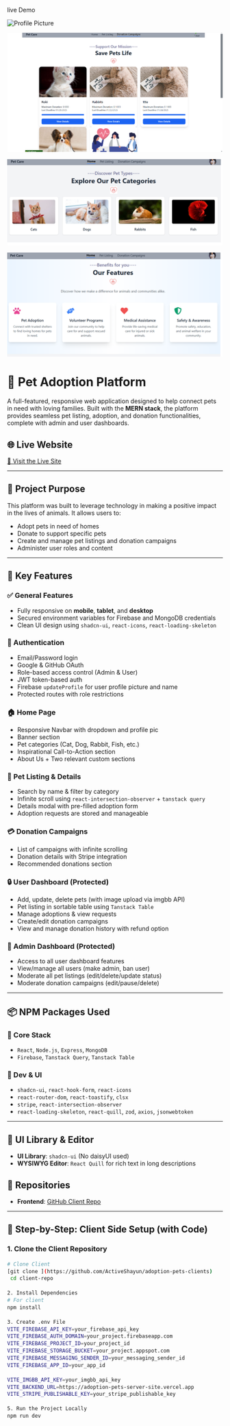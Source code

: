 live Demo <Br/>

<img src="https://ibb.co.com/C5y8QLzC" alt="Profile Picture" width="150">

![image alt](https://github.com/ActiveShayun/adoption-pets-clients/blob/7797c62734a642cd0921125622047907f092610c/Screenshot%202025-02-05%20040829.png)

![image alt](https://github.com/ActiveShayun/adoption-pets-clients/blob/9013f0e2c05aacc5f08209809d11012a4967e917/Screenshot%202025-02-05%20193553.png)

![image alt](https://github.com/ActiveShayun/adoption-pets-clients/blob/bd49050fb716daadee172cde7ac767ca6e9d8482/Screenshot%202025-02-05%20193611.png)

# 🐾 Pet Adoption Platform

A full-featured, responsive web application designed to help connect pets in need with loving families. Built with the **MERN stack**, the platform provides seamless pet listing, adoption, and donation functionalities, complete with admin and user dashboards.

## 🌐 Live Website
[🔗 Visit the Live Site](https://adoption-auth.web.app/)

---

## 🎯 Project Purpose

This platform was built to leverage technology in making a positive impact in the lives of animals. It allows users to:
- Adopt pets in need of homes
- Donate to support specific pets
- Create and manage pet listings and donation campaigns
- Administer user roles and content

---

## 🧩 Key Features

### ✅ General Features
- Fully responsive on **mobile**, **tablet**, and **desktop**
- Secured environment variables for Firebase and MongoDB credentials
- Clean UI design using `shadcn-ui`, `react-icons`, `react-loading-skeleton`

### 🚀 Authentication
- Email/Password login
- Google & GitHub OAuth
- Role-based access control (Admin & User)
- JWT token-based auth
- Firebase `updateProfile` for user profile picture and name
- Protected routes with role restrictions

### 🏠 Home Page
- Responsive Navbar with dropdown and profile pic
- Banner section
- Pet categories (Cat, Dog, Rabbit, Fish, etc.)
- Inspirational Call-to-Action section
- About Us + Two relevant custom sections

### 🐶 Pet Listing & Details
- Search by name & filter by category
- Infinite scroll using `react-intersection-observer` + `tanstack query`
- Details modal with pre-filled adoption form
- Adoption requests are stored and manageable

### 💳 Donation Campaigns
- List of campaigns with infinite scrolling
- Donation details with Stripe integration
- Recommended donations section

### 🔒 User Dashboard (Protected)
- Add, update, delete pets (with image upload via imgbb API)
- Pet listing in sortable table using `Tanstack Table`
- Manage adoptions & view requests
- Create/edit donation campaigns
- View and manage donation history with refund option

### 🔐 Admin Dashboard (Protected)
- Access to all user dashboard features
- View/manage all users (make admin, ban user)
- Moderate all pet listings (edit/delete/update status)
- Moderate donation campaigns (edit/pause/delete)

---

## 📦 NPM Packages Used

### 🔧 Core Stack
- `React`, `Node.js`, `Express`, `MongoDB`
- `Firebase`, `Tanstack Query`, `Tanstack Table`

### 🧰 Dev & UI
- `shadcn-ui`, `react-hook-form`, `react-icons`
- `react-router-dom`, `react-toastify`, `clsx`
- `stripe`, `react-intersection-observer`
- `react-loading-skeleton`, `react-quill`, `zod`, `axios`, `jsonwebtoken`

---

## 🌈 UI Library & Editor
- **UI Library**: `shadcn-ui` (No daisyUI used)
- **WYSIWYG Editor**: `React Quill` for rich text in long descriptions


## 📁 Repositories

- **Frontend**: [GitHub Client Repo](hhttps://github.com/ActiveShayun/adoption-pets-clients)

---

##  🧶 Step-by-Step: Client Side Setup (with Code)

###  1. Clone the Client Repository

```bash
# Clone Client
[git clone ](https://github.com/ActiveShayun/adoption-pets-clients)
 cd client-repo

2. Install Dependencies
# For client
npm install

3. Create .env File
VITE_FIREBASE_API_KEY=your_firebase_api_key
VITE_FIREBASE_AUTH_DOMAIN=your_project.firebaseapp.com
VITE_FIREBASE_PROJECT_ID=your_project_id
VITE_FIREBASE_STORAGE_BUCKET=your_project.appspot.com
VITE_FIREBASE_MESSAGING_SENDER_ID=your_messaging_sender_id
VITE_FIREBASE_APP_ID=your_app_id

VITE_IMGBB_API_KEY=your_imgbb_api_key
VITE_BACKEND_URL=https://adoption-pets-server-site.vercel.app
VITE_STRIPE_PUBLISHABLE_KEY=your_stripe_publishable_key

5. Run the Project Locally
npm run dev